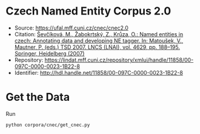 # Czech Named Entity Corpus 2.0

- Source: https://ufal.mff.cuni.cz/cnec/cnec2.0
- Citation: [Ševčíková, M., Žabokrtský, Z., Krůza, O.: Named entities in czech: Annotating data and developing NE tagger. In: Matoušek, V., Mautner, P. (eds.) TSD 2007. LNCS (LNAI), vol. 4629, pp. 188–195. Springer, Heidelberg (2007)](https://link.springer.com/chapter/10.1007/978-3-540-74628-7_26)
- Repository: https://lindat.mff.cuni.cz/repository/xmlui/handle/11858/00-097C-0000-0023-1B22-8
- Identifier: http://hdl.handle.net/11858/00-097C-0000-0023-1B22-8

# Get the Data

Run

```bash
python corpora/cnec/get_cnec.py
```
